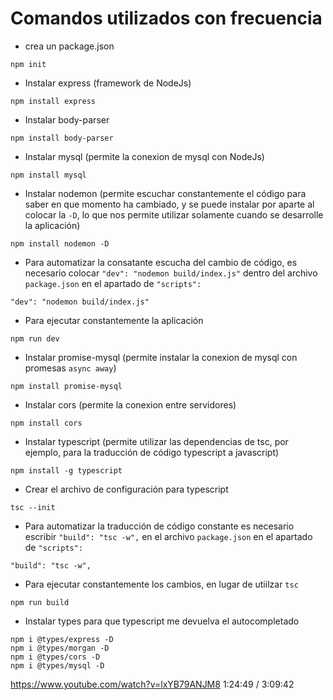 # Comandos utilizados con frecuencia
* crea un package.json
```
npm init
```

* Instalar express (framework de NodeJs)
```
npm install express
```

* Instalar body-parser
```
npm install body-parser
```

* Instalar mysql (permite la conexion de mysql con NodeJs)
```
npm install mysql
```

* Instalar nodemon (permite escuchar constantemente el código para saber en que momento ha cambiado, y se puede instalar por aparte al colocar la `-D`, lo que nos permite utilizar solamente cuando se desarrolle la aplicación)
```
npm install nodemon -D
```

  * Para automatizar la consatante escucha del cambio de código, es necesario colocar `"dev": "nodemon build/index.js"` dentro del archivo `package.json` en el apartado de `"scripts":`
  ```
  "dev": "nodemon build/index.js"
  ```

  * Para ejecutar constantemente la aplicación
  ```
  npm run dev
  ```









* Instalar promise-mysql (permite instalar la conexion de mysql con promesas `async away`)
```
npm install promise-mysql
```

* Instalar cors (permite la conexion entre servidores)
```
npm install cors
```

* Instalar typescript (permite utilizar las dependencias de tsc, por ejemplo, para la traducción de código typescript a javascript)
```
npm install -g typescript
```

  * Crear el archivo de configuración para typescript
  ```
  tsc --init
  ```

  * Para automatizar la traducción de código constante es necesario escribir `"build": "tsc -w",` en el archivo `package.json` en el apartado de `"scripts":`
  ```
  "build": "tsc -w",
  ```

  * Para ejecutar constantemente los cambios, en lugar de utiilzar `tsc`
  ```
  npm run build
  ```

* Instalar types para que typescript me devuelva el autocompletado
```
npm i @types/express -D
npm i @types/morgan -D
npm i @types/cors -D
npm i @types/mysql -D
```




https://www.youtube.com/watch?v=lxYB79ANJM8
1:24:49 / 3:09:42
